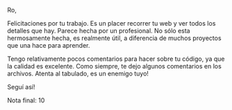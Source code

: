 Ro, 

Felicitaciones por tu trabajo. Es un placer recorrer tu web y ver todos los detalles que hay. Parece hecha por un profesional. No sólo esta hermosamente hecha, es realmente útil, a diferencia de muchos proyectos que una hace para aprender. 

Tengo relativamente pocos comentarios para hacer sobre tu código, ya que la calidad es excelente. Como siempre, te dejo algunos comentarios en los archivos. Atenta al tabulado, es un enemigo tuyo!

Seguí así!

Nota final: 10